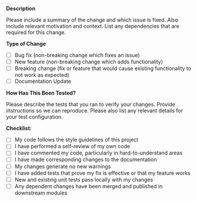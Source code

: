 **Description**

Please include a summary of the change and which issue is fixed. Also include relevant motivation and context. List any dependencies that are required for this change.

**Type of Change**

- [ ] Bug fix (non-breaking change which fixes an issue)
- [ ] New feature (non-breaking change which adds functionality)
- [ ] Breaking change (fix or feature that would cause existing functionality to not work as expected)
- [ ] Documentation Update

**How Has This Been Tested?**

Please describe the tests that you ran to verify your changes. Provide instructions so we can reproduce. Please also list any relevant details for your test configuration.

**Checklist:**

- [ ] My code follows the style guidelines of this project
- [ ] I have performed a self-review of my own code
- [ ] I have commented my code, particularly in hard-to-understand areas
- [ ] I have made corresponding changes to the documentation
- [ ] My changes generate no new warnings
- [ ] I have added tests that prove my fix is effective or that my feature works
- [ ] New and existing unit tests pass locally with my changes
- [ ] Any dependent changes have been merged and published in downstream modules
